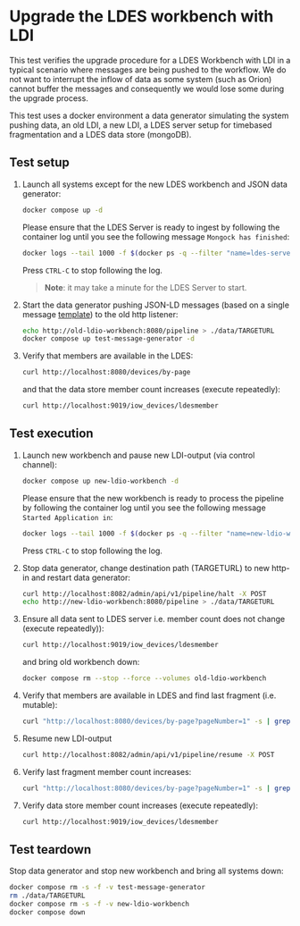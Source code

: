 # Upgrade the LDES workbench with LDI
This test verifies the upgrade procedure for a LDES Workbench with LDI in a typical scenario where messages are being pushed to the workflow. We do not want to interrupt the inflow of data as some system (such as Orion) cannot buffer the messages and consequently we would lose some during the upgrade process.

This test uses a docker environment a data generator simulating the system pushing data, an old LDI, a new LDI, a LDES server setup for timebased fragmentation and a LDES data store (mongoDB).

## Test setup
1. Launch all systems except for the new LDES workbench and JSON data generator:
    ```bash
    docker compose up -d
    ```
    Please ensure that the LDES Server is ready to ingest by following the container log until you see the following message `Mongock has finished`:
    ```bash
    docker logs --tail 1000 -f $(docker ps -q --filter "name=ldes-server$")
    ```
    Press `CTRL-C` to stop following the log.
    
    > **Note**: it may take a minute for the LDES Server to start.

2. Start the data generator pushing JSON-LD messages (based on a single message [template](./data/device.template.json)) to the old http listener:
    ```bash
    echo http://old-ldio-workbench:8080/pipeline > ./data/TARGETURL
    docker compose up test-message-generator -d
    ```

3. Verify that members are available in the LDES:
    ```bash
    curl http://localhost:8080/devices/by-page
    ```
    and that the data store member count increases (execute repeatedly):
    ```bash
    curl http://localhost:9019/iow_devices/ldesmember
    ```

## Test execution
1. Launch new workbench and pause new LDI-output (via control channel):
    ```bash
    docker compose up new-ldio-workbench -d
    ```
    Please ensure that the new workbench is ready to process the pipeline by following the container log until you see the following message `Started Application in`:
    ```bash
    docker logs --tail 1000 -f $(docker ps -q --filter "name=new-ldio-workbench$")
    ```
    Press `CTRL-C` to stop following the log.

2. Stop data generator, change destination path (TARGETURL) to new http-in and restart data generator:
    ```bash
    curl http://localhost:8082/admin/api/v1/pipeline/halt -X POST
    echo http://new-ldio-workbench:8080/pipeline > ./data/TARGETURL
    ```

3. Ensure all data sent to LDES server i.e. member count does not change (execute repeatedly)):
    ```bash
    curl http://localhost:9019/iow_devices/ldesmember
    ```
    and bring old workbench down:
    ```bash
    docker compose rm --stop --force --volumes old-ldio-workbench
    ```

4. Verify that members are available in LDES and find last fragment (i.e. mutable):
    ```bash
    curl "http://localhost:8080/devices/by-page?pageNumber=1" -s | grep "isVersionOf" | wc -l
    ```

5. Resume new LDI-output
    ```bash
    curl http://localhost:8082/admin/api/v1/pipeline/resume -X POST
    ```

6. Verify last fragment member count increases:
    ```bash
    curl "http://localhost:8080/devices/by-page?pageNumber=1" -s | grep "isVersionOf" | wc -l
    ```

7. Verify data store member count increases (execute repeatedly):
    ```bash
    curl http://localhost:9019/iow_devices/ldesmember
    ```

## Test teardown
Stop data generator and stop new workbench and bring all systems down:
```bash
docker compose rm -s -f -v test-message-generator
rm ./data/TARGETURL
docker compose rm -s -f -v new-ldio-workbench
docker compose down
```
